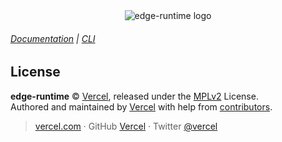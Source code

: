 <div align="center">
  <img src="https://edge-runtime.vercel.app/og-image.png?v=3" alt="edge-runtime logo">
</div>

###### [Documentation](https://edge-runtime.vercel.app/) | [CLI](https://edge-runtime.vercel.app/cli)

## License

**edge-runtime** © [Vercel](https://vercel.com), released under the [MPLv2](https://github.com/vercel/edge-runtime/blob/main/LICENSE.md) License.<br>
Authored and maintained by [Vercel](https://vercel.com) with help from [contributors](https://github.com/vercel/edge-runtime/contributors).

> [vercel.com](https://vercel.com) · GitHub [Vercel](https://github.com/vercel) · Twitter [@vercel](https://twitter.com/vercel)
